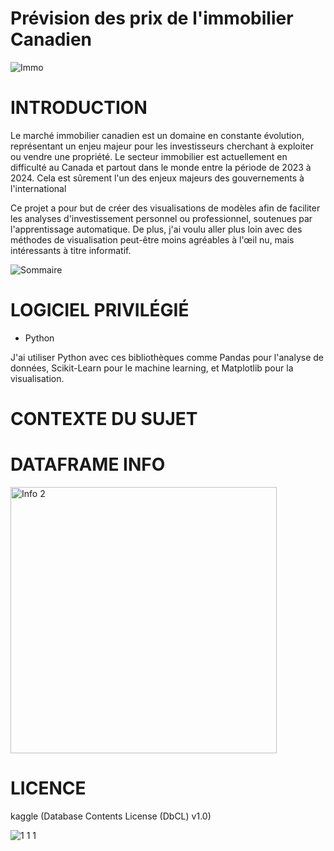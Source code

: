 # Prévision des prix de l'immobilier Canadien

![Immo](https://github.com/MarvinLaurac/Prevision-des-prix-de-l-immobilier-canadien/assets/152433361/f1c88d60-3ddd-4cf4-b8fe-f98322bfb2cd)

# INTRODUCTION
Le marché immobilier canadien est un domaine en constante évolution, représentant un enjeu majeur pour les investisseurs cherchant à exploiter ou vendre une propriété. Le secteur immobilier est actuellement en difficulté au Canada et partout dans le monde entre la période de 2023 à 2024. Cela est sûrement l'un des enjeux majeurs des gouvernements à l'international

Ce projet a pour but de créer des visualisations de modèles afin de faciliter les analyses d'investissement personnel ou professionnel, soutenues par l'apprentissage automatique.
De plus, j'ai voulu aller plus loin avec des méthodes de visualisation peut-être moins agréables à l'œil nu, mais intéressants à titre informatif.

![Sommaire](https://github.com/MarvinLaurac/Prevision-des-prix-de-l-immobilier-canadien/assets/152433361/0e16b95b-d1a2-4230-a2fa-c9c4347c5715)

# LOGICIEL PRIVILÉGIÉ
  - Python

J'ai utiliser  Python avec ces bibliothèques comme Pandas pour l'analyse de données, Scikit-Learn pour le machine learning, et Matplotlib pour la visualisation.

# CONTEXTE DU SUJET

# DATAFRAME INFO
<img width="426" alt="Info 2" src="https://github.com/MarvinLaurac/Prevision-des-prix-de-l-immobilier-canadien/assets/152433361/a5b672d4-1a9a-4579-843b-8e00ff6c810b">

# LICENCE
kaggle (Database Contents License (DbCL) v1.0)

![1 1 1](https://github.com/MarvinLaurac/D-tection-de-fraude-de-carte-bancaire/assets/152433361/b9512f96-d5a9-40bf-9488-4ee32c51f5cd)



